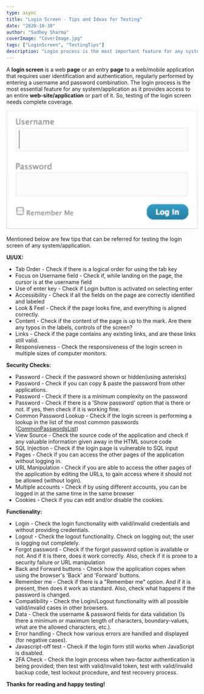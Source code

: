 ```yaml
---
type: async
title: "Login Screen - Tips and Ideas for Testing"
date: "2020-10-30"
author: "Sudhey Sharma"
coverImage: "CoverImage.jpg"
tags: ["LoginScreen", "TestingTips"]
description: "Login process is the most important feature for any system/application as it provides access to an entire web-site/application or part of it. This article is providing you with some important tips & ideas about login testing."
---
```


A **login screen** is a web **page** or an entry **page** to a web/mobile application that requires user identification and authentication, regularly performed by entering a username and password combination. 
The login process is the most essential feature for any system/application as it provides access to an entire **web-site/application** or part of it. So, testing of the login screen needs complete coverage. 

![Login Screen](Login-Page.png)

Mentioned below are few tips that can be referred for testing the login screen of any system/application.

**UI/UX:**

 - Tab Order - Check if there is a logical order for using the tab key
 - Focus on Username field - Check if, while landing on the page, the cursor is at the username field 
 - Use of enter key - Check if Login button is activated on selecting enter
 - Accessibility - Check if all the fields on the page are correctly identified and labeled
 - Look & Feel - Check if the page looks fine, and everything is aligned correctly.
 - Content - Check if the content of the page is up to the mark. Are there any typos in the labels, controls of the screen?
 - Links - Check if the page contains any existing links, and are these links still valid.
 - Responsiveness - Check the responsiveness of the login screen in multiple sizes of computer monitors.

**Security Checks:**

 - Password - Check if the password shown or hidden(using asterisks)
 - Password - Check if you can copy & paste the password from other applications.
 - Password - Check if there is a minimum complexity on the password
 - Password - Check if there is a 'Show password' option that is there or not. If yes, then check if it is working fine.
 - Common Password Lookup - Check if the login screen is performing a lookup in the list of the most common passwords ([CommonPasswordsList](https://en.wikipedia.org/wiki/List_of_the_most_common_passwords))
 - View Source - Check the source code of the application and check if any valuable information given away in the HTML source code
 - SQL Injection - Check if the login page is vulnerable to SQL input
 - Pages - Check if you can access the other pages of the application without logging in.  
 - URL Manipulation - Check if you are able to access the other pages of the application by editing the URLs, to gain access where it should not be allowed (without login).
 - Multiple accounts - Check if by using different accounts, you can be logged in at the same time in the same browser
 - Cookies - Check if you can edit and/or disable the cookies.

**Functionality:**

 - Login - Check the login functionality with valid/invalid credentials and without providing credentials.
 - Logout - Check the logout functionality. Check on logging out; the user is logging out completely.
 - Forgot password - Check if the forgot password option is available or not. And if it is there, does it work correctly. Also, check if it is prone to a security failure or URL manipulation
 - Back and Forward buttons - Check how the application copes when using the browser's 'Back' and 'Forward' buttons.
 - Remember me - Check if there is a "Remember me" option. And if it is present, then does it work as standard. Also, check what happens if the password is changed.
 - Compatibility - Check the Login/Logout functionality with all possible valid/invalid cases in other browsers.
 - Data - Check the username & password fields for data validation (Is there a minimum or maximum length of characters, boundary-values, what are the allowed characters, etc.).
 - Error handling - Check how various errors are handled and displayed (for negative cases).
 - Javascript-off test - Check if the login form still works when JavaScript is disabled.
 - 2FA Check - Check the login process when two-factor authentication is being provided; then test with valid/invalid token, test with valid/invalid backup code, test lockout procedure, and test recovery process.

**Thanks for reading and happy testing!**

